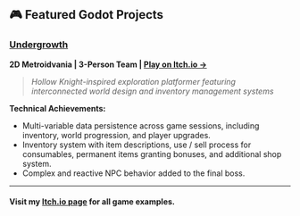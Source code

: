 ## 🎮 Featured Godot Projects

### [Undergrowth](https://connorhager.itch.io/undergrowth "Undergrowth on Itch.io")
**2D Metroidvania | 3-Person Team | [Play on Itch.io →](https://connorhager.itch.io/undergrowth)**

> *Hollow Knight-inspired exploration platformer featuring interconnected world design and inventory management systems*

**Technical Achievements:**
* Multi-variable data persistence across game sessions, including inventory, world progression, and player upgrades.
* Inventory system with item descriptions, use / sell process for consumables, permanent items granting bonuses, and additional shop system.
* Complex and reactive NPC behavior added to the final boss. 

---
#### Visit my [Itch.io page](https://connorhager.itch.io/ "Connor Hager - Itch.io") for all game examples.